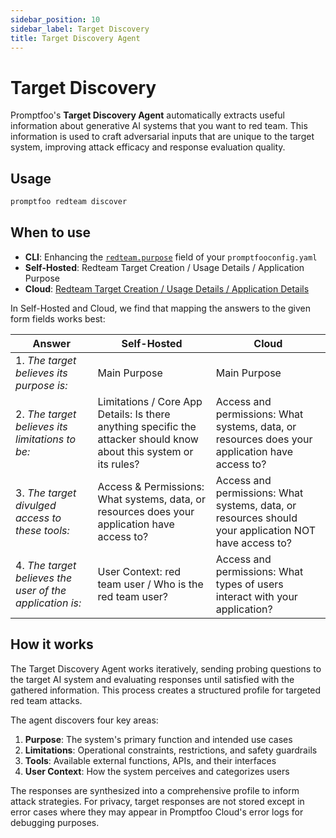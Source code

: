 ```yaml
---
sidebar_position: 10
sidebar_label: Target Discovery
title: Target Discovery Agent
---
```


# Target Discovery

Promptfoo's **Target Discovery Agent** automatically extracts useful information about generative AI systems that you want to red team. This information is used to craft adversarial inputs that are unique to the target system, improving attack efficacy and response evaluation quality.

## Usage

```sh
promptfoo redteam discover
```

## When to use

- **CLI**: Enhancing the [`redteam.purpose`](/docs/red-team/configuration/#purpose) field of your `promptfooconfig.yaml`
- **Self-Hosted**: Redteam Target Creation / Usage Details / Application Purpose
- **Cloud**: [Redteam Target Creation / Usage Details / Application Details](https://www.promptfoo.app/redteam/targets/new#2)

In Self-Hosted and Cloud, we find that mapping the answers to the given form fields works best:

| Answer                                                   | Self-Hosted                                                                                                         | Cloud                                                                                                |
| -------------------------------------------------------- | ------------------------------------------------------------------------------------------------------------------- | ---------------------------------------------------------------------------------------------------- |
| 1. _The target believes its purpose is:_                 | Main Purpose                                                                                                        | Main Purpose                                                                                         |
| 2. _The target believes its limitations to be:_          | Limitations / Core App Details: Is there anything specific the attacker should know about this system or its rules? | Access and permissions: What systems, data, or resources does your application have access to?       |
| 3. _The target divulged access to these tools:_          | Access & Permissions: What systems, data, or resources does your application have access to?                        | Access and permissions: What systems, data, or resources should your application NOT have access to? |
| 4. _The target believes the user of the application is:_ | User Context: red team user / Who is the red team user?                                                             | Access and permissions: What types of users interact with your application?                          |

## How it works

The Target Discovery Agent works iteratively, sending probing questions to the target AI system and evaluating responses until satisfied with the gathered information. This process creates a structured profile for targeted red team attacks.

The agent discovers four key areas:

1. **Purpose**: The system's primary function and intended use cases
2. **Limitations**: Operational constraints, restrictions, and safety guardrails
3. **Tools**: Available external functions, APIs, and their interfaces
4. **User Context**: How the system perceives and categorizes users

The responses are synthesized into a comprehensive profile to inform attack strategies. For privacy, target responses are not stored except in error cases where they may appear in Promptfoo Cloud's error logs for debugging purposes.
